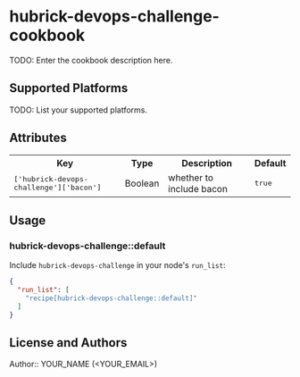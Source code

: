 # hubrick-devops-challenge-cookbook

TODO: Enter the cookbook description here.

## Supported Platforms

TODO: List your supported platforms.

## Attributes

<table>
  <tr>
    <th>Key</th>
    <th>Type</th>
    <th>Description</th>
    <th>Default</th>
  </tr>
  <tr>
    <td><tt>['hubrick-devops-challenge']['bacon']</tt></td>
    <td>Boolean</td>
    <td>whether to include bacon</td>
    <td><tt>true</tt></td>
  </tr>
</table>

## Usage

### hubrick-devops-challenge::default

Include `hubrick-devops-challenge` in your node's `run_list`:

```json
{
  "run_list": [
    "recipe[hubrick-devops-challenge::default]"
  ]
}
```

## License and Authors

Author:: YOUR_NAME (<YOUR_EMAIL>)

